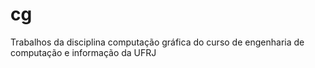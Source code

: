 # cg
Trabalhos da disciplina computação gráfica do curso de engenharia de computação e informação da UFRJ
